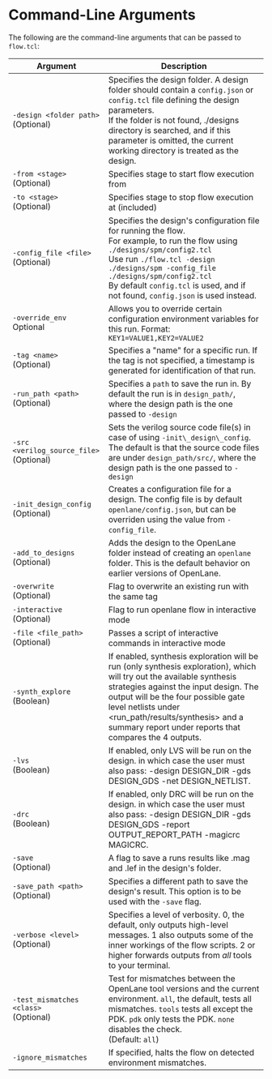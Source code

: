# Command-Line Arguments

The following are the command-line arguments that can be passed to `flow.tcl`:

| Argument | Description |
| - | - |
| `-design <folder path>`  <br>(Optional) | Specifies the design folder. A design folder should contain a `config.json` or `config.tcl` file defining the design parameters. <br> If the folder is not found, ./designs directory is searched, and if this parameter is omitted, the current working directory is treated as the design. |
| `-from <stage>`  <br>(Optional) | Specifies stage to start flow execution from |
| `-to <stage>`  <br>(Optional) | Specifies stage to stop flow execution at (included) |
| `-config_file <file>`  <br>(Optional) | Specifies the design's configuration file for running the flow.  <br>For example, to run the flow using `./designs/spm/config2.tcl`  <br>Use run `./flow.tcl -design ./designs/spm -config_file ./designs/spm/config2.tcl`  <br>By default `config.tcl` is used, and if not found, `config.json` is used instead. |
| `-override_env` <br> Optional | Allows you to override certain configuration environment variables for this run. Format: `KEY1=VALUE1,KEY2=VALUE2` |
| `-tag <name>`  <br>(Optional) | Specifies a "name" for a specific run. If the tag is not specified, a timestamp is generated for identification of that run.  |
| `-run_path <path>`  <br>(Optional) | Specifies a `path` to save the run in. By default the run is in `design_path/`, where the design path is the one passed to `-design` |
| `-src <verilog_source_file>`  <br>(Optional) | Sets the verilog source code file(s) in case of using `-init\_design\_config`.  <br>The default is that the source code files are under `design_path/src/`, where the design path is the one passed to `-design` |
| `-init_design_config`  <br>(Optional) | Creates a configuration file for a design. The config file is by default `openlane/config.json`, but can be overriden using the value from `-config_file`.  |
| `-add_to_designs` <br>(Optional) | Adds the design to the OpenLane folder instead of creating an `openlane` folder. This is the default behavior on earlier versions of OpenLane. |
| `-overwrite`  <br>(Optional) | Flag to overwrite an existing run with the same tag |
| `-interactive`  <br>(Optional) | Flag to run openlane flow in interactive mode |
| `-file <file_path>`  <br>(Optional) | Passes a script of interactive commands in interactive mode |
| `-synth_explore`  <br>(Boolean) | If enabled, synthesis exploration will be run (only synthesis exploration), which will try out the available synthesis strategies against the input design. The output will be the four possible gate level netlists under &lt;run_path/results/synthesis&gt; and a summary report under reports that compares the 4 outputs. |
| `-lvs`  <br>(Boolean) | If enabled, only LVS will be run on the design. in which case the user must also pass: -design DESIGN\_DIR -gds DESIGN\_GDS -net DESIGN_NETLIST. |
| `-drc`  <br>(Boolean) | If enabled, only DRC will be run on the design. in which case the user must also pass: -design DESIGN\_DIR -gds DESIGN\_GDS -report OUTPUT\_REPORT\_PATH -magicrc MAGICRC. |
| `-save`  <br>(Optional) |  A flag to save a runs results like .mag and .lef in the design's folder. |
| `-save_path <path>`  <br>(Optional) | Specifies a different path to save the design's result. This option is to be used with the `-save` flag. |
| `-verbose <level>` <br>(Optional) | Specifies a level of verbosity. 0, the default, only outputs high-level messages. 1 also outputs some of the inner workings of the flow scripts. 2 or higher forwards outputs from _all_ tools to your terminal. |
| `-test_mismatches <class>` <br>(Optional) | Test for mismatches between the OpenLane tool versions and the current environment. `all`, the default, tests all mismatches. `tools` tests all except the PDK. `pdk` only tests the PDK. `none` disables the check.<br> (Default: `all`) |
| `-ignore_mismatches` | If specified, halts the flow on detected environment mismatches. |